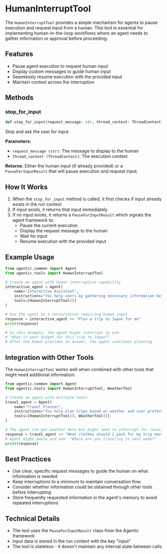 # HumanInterruptTool

The `HumanInterruptTool` provides a simple mechanism for agents to pause execution and request input from a human. This tool is essential for implementing human-in-the-loop workflows where an agent needs to gather information or approval before proceeding.

## Features

- Pause agent execution to request human input
- Display custom messages to guide human input
- Seamlessly resume execution with the provided input
- Maintain context across the interruption

## Methods

### stop_for_input

```python
def stop_for_input(request_message: str, thread_context: ThreadContext)
```

Stop and ask the user for input.

**Parameters:**

- `request_message (str)`: The message to display to the human
- `thread_context (ThreadContext)`: The execution context

**Returns:**
Either the human input (if already provided) or a `PauseForInputResult` that will pause execution and request input.

## How It Works

1. When the `stop_for_input` method is called, it first checks if input already exists in the run context
2. If input exists, it returns that input immediately
3. If no input exists, it returns a `PauseForInputResult` which signals the agent framework to:
   - Pause the current execution
   - Display the request message to the human
   - Wait for input
   - Resume execution with the provided input

## Example Usage

```python
from agentic.common import Agent
from agentic.tools import HumanInterruptTool

# Create an agent with human interruption capability
interactive_agent = Agent(
    name="Interactive Assistant",
    instructions="You help users by gathering necessary information before proceeding.",
    tools=[HumanInterruptTool()]
)

# Use the agent in a conversation requiring human input
response = interactive_agent << "Plan a trip to Japan for me"
print(response)

# In this example, the agent might interrupt to ask:
# "What is your budget for this trip to Japan?"
# After the human provides an answer, the agent continues planning
```

## Integration with Other Tools

The `HumanInterruptTool` works well when combined with other tools that might need additional information:

```python
from agentic.common import Agent
from agentic.tools import HumanInterruptTool, WeatherTool

# Create an agent with multiple tools
travel_agent = Agent(
    name="Travel Planner",
    instructions="You help plan trips based on weather and user preferences.",
    tools=[HumanInterruptTool(), WeatherTool()]
)

# The agent can get weather data but might need to interrupt for location details
response = travel_agent << "What clothes should I pack for my trip next week?"
# Agent might pause and ask: "Where are you traveling to next week?"
print(response)
```

## Best Practices

- Use clear, specific request messages to guide the human on what information is needed
- Keep interruptions to a minimum to maintain conversation flow
- Consider whether information could be obtained through other tools before interrupting
- Store frequently requested information in the agent's memory to avoid repeated interruptions

## Technical Details

- The tool uses the `PauseForInputResult` class from the Agentic framework
- Input data is stored in the run context with the key "input"
- The tool is stateless - it doesn't maintain any internal state between calls
